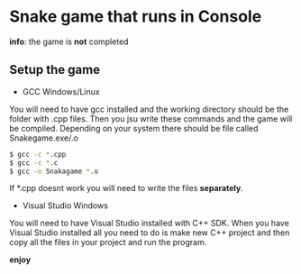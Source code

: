 # Snake game that runs in Console

**info**: the game is **not** completed

## Setup the game
- GCC Windows/Linux

You will need to have gcc installed and the working directory should be the folder with .cpp files. Then you jsu write these commands and the game will be compiled. Depending on your system there should be file called Snakegame.exe/.o
```bash
$ gcc -c *.cpp 
$ gcc -c *.c
$ gcc -o Snakagame *.o
```
If *.cpp doesnt work you will need to write the files **separately**.

- Visual Studio Windows

You will need to have Visual Studio installed with C++ SDK. When you have Visual Studio installed all you need to do is make new C++ project and then copy all the files in your project and run the program. 

**enjoy**


